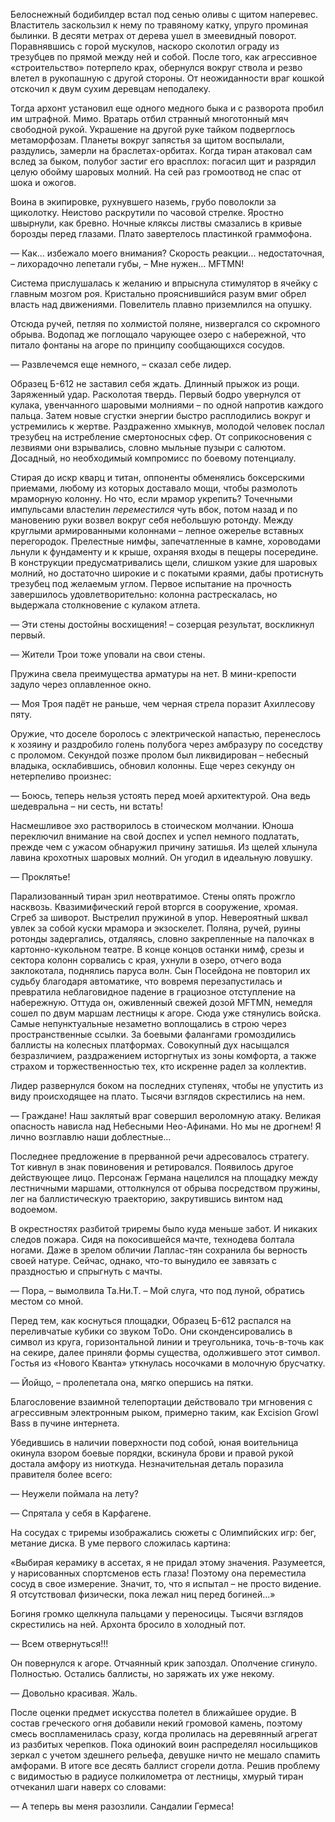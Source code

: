 Белоснежный бодибилдер встал под сенью оливы с щитом наперевес. Властитель заскользил к нему по травяному катку, упруго проминая былинки. В десяти метрах от дерева ушел в змеевидный поворот. Поравнявшись с горой мускулов, наскоро сколотил ограду из трезубцев по прямой между ней и собой. После того, как агрессивное «строительство» потерпело крах, обернулся вокруг ствола и резво влетел в рукопашную с другой стороны. От неожиданности враг кошкой отскочил к двум сухим деревцам неподалеку. 

Тогда архонт установил еще одного медного быка и с разворота пробил им штрафной. Мимо. Вратарь отбил странный многотонный мяч свободной рукой. Украшение на другой руке тайком подверглось метаморфозам. Планеты вокруг запястья за щитом воспылали, раздулись, замерли на браслетах-орбитах. Когда тиран атаковал сам вслед за быком, полубог застиг его врасплох: погасил щит и разрядил целую обойму шаровых молний. На сей раз громоотвод не спас от шока и ожогов. 

Воина в экипировке, рухнувшего наземь, грубо поволокли за щиколотку. Неистово раскрутили по часовой стрелке. Яростно швырнули, как бревно. Ночные кляксы листвы смазались в кривые борозды перед глазами. Плато завертелось пластинкой граммофона.

— Как... избежало моего внимания? Скорость реакции... недостаточная, – лихорадочно лепетали губы, – Мне нужен... MFTMN!

Система прислушалась к желанию и впрыснула стимулятор в ячейку с главным мозгом роя. Кристально прояснившийся разум вмиг обрел власть над движениями. Повелитель плавно приземлился на опушку. 

Отсюда ручей, петляя по холмистой поляне, низвергался со скромного обрыва. Водопад же поглощало чарующее озеро с набережной, что питало фонтаны на агоре по принципу сообщающихся сосудов.

— Развлечемся еще немного, – сказал себе лидер.

Образец Б-612 не заставил себя ждать. Длинный прыжок из рощи. Заряженный удар. Расколотая твердь. Первый бодро увернулся от кулака, увенчанного шаровыми молниями – по одной напротив каждого пальца. Затем новые сгустки энергии быстро расплодились вокруг и устремились к жертве. Раздраженно хмыкнув, молодой человек послал трезубец на истребление смертоносных сфер. От соприкосновения с лезвиями они взрывались, словно мыльные пузыри с салютом. Досадный, но необходимый компромисс по боевому потенциалу.

Стирая до искр кварц и титан, оппоненты обменялись боксерскими приемами, любому из которых доставало мощи, чтобы размолоть мраморную колонну. Но что, если мрамор укрепить? Точечными импульсами властелин *переместился* чуть вбок, потом назад и по мановению руки возвел вокруг себя небольшую ротонду. Между круглыми армированными колоннами – лепное ожерелье вставных перегородок. Прелестные нимфы, запечатленные в камне, хороводами льнули к фундаменту и к крыше, охраняя входы в пещеры посередине. В конструкции предусматривались щели, слишком узкие для шаровых молний, но достаточно широкие и с покатыми краями, дабы протиснуть трезубец под желаемым углом. Первое испытание на прочность завершилось удовлетворительно: колонна растрескалась, но выдержала столкновение с кулаком атлета.

— Эти стены достойны восхищения! – созерцая результат, воскликнул первый.

— Жители Трои тоже уповали на свои стены.

Пружина свела преимущества арматуры на нет. В мини-крепости задуло через оплавленное окно.

— Моя Троя падёт не раньше, чем черная стрела поразит Ахиллесову пяту.

Оружие, что доселе боролось с электрической напастью, перенеслось к хозяину и раздробило голень полубога через амбразуру по соседству с проломом. Секундой позже пролом был ликвидирован – небесный владыка, осклабившись, обновил колонны. Еще через секунду он нетерпеливо произнес:

— Боюсь, теперь нельзя устоять перед моей архитектурой. Она ведь шедевральна – ни сесть, ни встать!

Насмешливое эхо растворилось в стоическом молчании. Юноша переключил внимание на свой доспех и успел немного подлатать, прежде чем с ужасом обнаружил причину затишья. Из щелей хлынула лавина крохотных шаровых молний. Он угодил в идеальную ловушку.

— Проклятье!

Парализованный тиран зрил неотвратимое. Стены опять прожгло насквозь. Квазимифический герой вторгся в сооружение, хромая. Сгреб за шиворот. Выстрелил пружиной в упор. Невероятный шквал увлек за собой куски мрамора и экзоскелет. Поляна, ручей, руины ротонды задергались, отдаляясь, словно закрепленные на палочках в картонно-кукольном театре. В конце концов останки нимф, срезы и сектора колонн сорвались с края, ухнули в озеро, отчего вода заклокотала, поднялись паруса волн. Сын Посейдона не повторил их судьбу благодаря автоматике, что вовремя перезапустилась и превратила неблаговидное падение в грациозное отступление на набережную. Оттуда он, оживленный свежей дозой MFTMN, немедля сошел по двум маршам лестницы к агоре. Сюда уже стянулись войска. Самые непунктуальные незаметно воплощались в строю через пространственные ссылки. За боевыми фалангами громоздились баллисты на колесных платформах. Совокупный дух насыщался безразличием, раздражением исторгнутых из зоны комфорта, а также страхом и торжественностью тех, кто искренне радел за коллектив.

Лидер развернулся боком на последних ступенях, чтобы не упустить из виду происходящее на плато. Тысячи взглядов скрестились на нем. 

— Граждане! Наш заклятый враг совершил вероломную атаку. Великая опасность нависла над Небесными Нео-Афинами. Но мы не дрогнем! Я лично возглавлю наши доблестные...

Последнее предложение в прерванной речи адресовалось стратегу. Тот кивнул в знак повиновения и ретировался. Появилось другое действующее лицо. Персонаж Германа нацелился на площадку между лестничными маршами, оттолкнулся от обрыва посредством пружины, лег на баллистическую траекторию, закрутившись винтом над водоемом. 

В окрестностях разбитой триремы было куда меньше забот. И никаких следов пожара. Сидя на покосившейся мачте, технодева болтала ногами. Даже в зрелом обличии Лаплас-тян сохранила бы верность своей натуре. Сейчас, однако, что-то вынудило ее завязать с праздностью и спрыгнуть с мачты.

— Пора, – вымолвила Та.Ни.Т. – Мой слуга, что под луной, обратись местом со мной.

Перед тем, как коснуться площадки, Образец Б-612 распался на переливчатые кубики со звуком ToDo. Они сконденсировались в символ из круга, горизонтальной линии и треугольника, точь-в-точь как на секире, далее приняли формы существа, одолжившего этот символ. Гостья из «Нового Кванта» уткнулась носочками в молочную брусчатку.

— Йойщо, – пролепетала она, мягко опершись на пятки.

Благословение взаимной телепортации действовало три мгновения с агрессивным электронным рыком, примерно таким, как Excision Growl Bass в пучине интернета.

Убедившись в наличии поверхности под собой, юная воительница окинула взором боевые порядки, вскинула брови и правой рукой достала амфору из ниоткуда. Незначительная деталь поразила правителя более всего:

— Неужели поймала на лету?

— Спрятала у себя в Карфагене.

На сосудах с триремы изображались сюжеты с Олимпийских игр: бег, метание диска. В уме первого сложилась картина:

«Выбирая керамику в ассетах, я не придал этому значения. Разумеется, у нарисованных спортсменов есть глаза! Поэтому она переместила сосуд в свое измерение. Значит, то, что я испытал – не просто видение. Я отсутствовал физически, пока лежал ниц перед богиней...»

Богиня громко щелкнула пальцами у переносицы. Тысячи взглядов скрестились на ней. Архонта бросило в холодный пот.

— Всем отвернуться!!!

Он повернулся к агоре. Отчаянный крик запоздал. Ополчение сгинуло. Полностью. Остались баллисты, но заряжать их уже некому.

— Довольно красивая. Жаль.

После оценки предмет искусства полетел в ближайшее орудие. В состав греческого огня добавили некий громовой камень, поэтому смесь воспламенилась сразу, когда пролилась на деревянный агрегат из разбитых черепков. Пока одинокий воин распределял носильщиков зеркал с учетом здешнего рельефа, девушке ничто не мешало спамить амфорами. В итоге все десять баллист сгорели дотла. Решив проблему с видимостью в радиусе полкилометра от лестницы, хмурый тиран отчеканил шаги наверх со словами:

— А теперь вы меня разозлили. Сандалии Гермеса!
